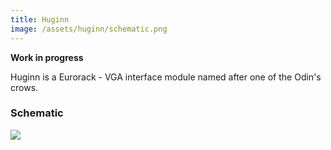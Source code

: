 ```yaml
---
title: Huginn
image: /assets/huginn/schematic.png
---
```


**Work in progress**

Huginn is a Eurorack - VGA interface module named after one of the Odin's crows.

### Schematic

![]({{page.image}})